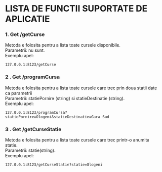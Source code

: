 # LISTA DE FUNCTII SUPORTATE DE APLICATIE

### 1. Get /getCurse
Metoda e folosita pentru a lista toate cursele disponibile. \
Parametrii: nu sunt. \
Exemplu apel: 
```
127.0.0.1:8123/getCurse
```

### 2 . Get /programCursa
Metoda e folosita pentru a lista toate cursele care trec prin doua statii date ca parametrii \
Parametrii: statiePornire (string) si statieDestinatie (string). \
Exemplu apel:
```
127.0.0.1:8123/programCursa?statiePornire=Ologeni&statieDestinatie=Gara Sud
```

### 3 . Get /getCurseStatie
Metoda e folosita pentru a lista toate cursele care trec printr-o anumita statie. \
Parametrii: statie(string). \
Exemplu apel:
```
127.0.0.1:8123/getCurseStatie?statie=Ologeni
```